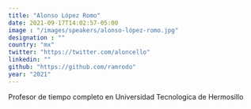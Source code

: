 ```yaml
---
title: "Alonso López Romo"
date: 2021-09-17T14:02:57-05:00
image : "/images/speakers/alonso-lópez-romo.jpg"
designation : ""
country: "mx"
twitter: "https://twitter.com/aloncello"
linkedin: ""
github: "https://github.com/ramrodo"
year: "2021"
---
```


Profesor de tiempo completo en Universidad Tecnologica de Hermosillo

